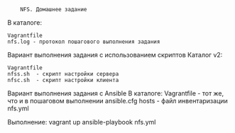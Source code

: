 		NFS. Домашнее задание 

В каталоге:
	
	Vagrantfile
	nfs.log - протокол пошагового выполнения задания

Вариант выполнения задания с использованием скриптов
Каталог v2:
	
	Vagrantfile
	nfss.sh  - скрипт настройки сервера
	nfsc.sh  - скрипт настройки клиента

Вариант выполнения задания с Ansible
В каталоге:
	Vagrantfile - тот же, что и в пошаговом выполнении
	ansible.cfg
	hosts - файл инвентаризации
	nfs.yml

Выполнение:
	vagrant up
	ansible-playbook nfs.yml	
